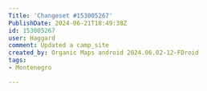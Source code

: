 ```yaml
---
Title: 'Changeset #153005267'
PublishDate: 2024-06-21T18:49:38Z
id: 153005267
user: Haggard
comment: Updated a camp_site
created_by: Organic Maps android 2024.06.02-12-FDroid
tags:
- Montenegro

---
```

